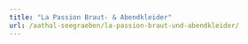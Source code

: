 ```yaml
---
title: "La Passion Braut- & Abendkleider"
url: /aathal-seegraeben/la-passion-braut-und-abendkleider/
---
```

